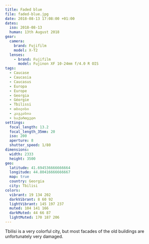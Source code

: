 ```yaml
---
title: Faded blue
file: faded-blue.jpg
date: 2018-08-13 17:08:00 +01:00
dates:
  iso: 2018-08-13
  human: 13th August 2018
gear:
  camera:
    brand: Fujifilm
    model: X-T2
  lenses:
    - brand: Fujifilm
      model: Fujinon XF 10-24mm f/4.0 R OIS
tags:
  - Caucase
  - Caucasia
  - Caucasus
  - Europa
  - Europe
  - Georgia
  - Géorgie
  - Tbilissi
  - თბილისი
  - კავკასია
  - საქართველო
settings:
  focal_length: 13.2
  focal_length_35mm: 20
  iso: 200
  aperture: 8
  shutter_speed: 1/80
dimensions:
  width: 2333
  height: 3500
geo:
  latitude: 41.694536666666664
  longitude: 44.80416666666667
  map: true
  country: Georgia
  city: Tbilisi
colors:
  vibrant: 19 134 202
  darkVibrant: 8 60 92
  lightVibrant: 145 197 237
  muted: 104 141 166
  darkMuted: 44 66 87
  lightMuted: 170 187 206
---
```


Tbilisi is a very colorful city, but most facades of the old buildings are unfortunately very damaged.
